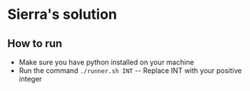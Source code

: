 # Sierra's solution

## How to run

- Make sure you have python installed on your machine
- Run the command `./runner.sh INT`
-- Replace INT with your positive integer
